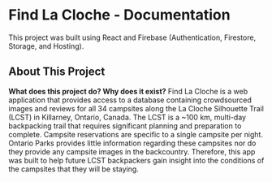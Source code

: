 # Find La Cloche - Documentation

This project was built using React and Firebase (Authentication, Firestore, Storage, and Hosting).

## About This Project

**What does this project do? Why does it exist?**
Find La Cloche is a web application that provides access to a database containing crowdsourced images and reviews for all 34 campsites along the La Cloche Silhouette Trail (LCST) in Killarney, Ontario, Canada. The LCST is a ~100 km, multi-day backpacking trail that requires significant planning and preparation to complete. Campsite reservations are specific to a single campsite per night. Ontario Parks provides little information regarding these campsites nor do they provide any campsite images in the backcountry. Therefore, this app was built to help future LCST backpackers gain insight into the conditions of the campsites that they will be staying.